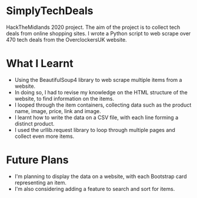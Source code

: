 # SimplyTechDeals
HackTheMidlands 2020 project. The aim of the project is to collect tech deals from online shopping sites.
I wrote a Python script to web scrape over 470 tech deals from the OverclockersUK website.
# What I Learnt
* Using the BeautifulSoup4 library to web scrape multiple items from a website.
* In doing so, I had to revise my knowledge on the HTML structure of the website, to find information on the items.
* I looped through the item containers, collecting data such as the product name, image, price, link and image.
* I learnt how to write the data on a CSV file, with each line forming a distinct product.
* I used the urllib.request library to loop through multiple pages and collect even more items.
# Future Plans
* I'm planning to display the data on a website, with each Bootstrap card representing an item.
* I'm also considering adding a feature to search and sort for items.

